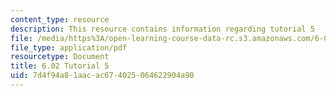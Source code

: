 ```yaml
---
content_type: resource
description: This resource contains information regarding tutorial 5
file: /media/https%3A/open-learning-course-data-rc.s3.amazonaws.com/6-02-introduction-to-eecs-ii-digital-communication-systems-fall-2012/7d4f94a81aacac674025064622904a90_MIT6_02F12_tutor05.pdf
file_type: application/pdf
resourcetype: Document
title: 6.02 Tutorial 5
uid: 7d4f94a8-1aac-ac67-4025-064622904a90
---
```

